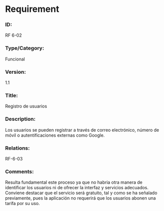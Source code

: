# Requirement

### ID:

RF 6-02

### Type/Category:

Funcional

### Version:

1.1

### Title:

Registro de usuarios

### Description:

Los usuarios se pueden registrar a través de correo electrónico, número de móvil o autentificaciones externas como Google.

### Relations:

RF-6-03

### Comments:

Resulta fundamental este proceso ya que no habria otra manera de identificar los usuarios ni de ofrecer la interfaz y servicios adecuados. Conviene destacar que el servicio será gratuito, tal y como se ha señalado previamente, pues la aplicación no requerirá que los usuarios abonen una tarifa por su uso.
